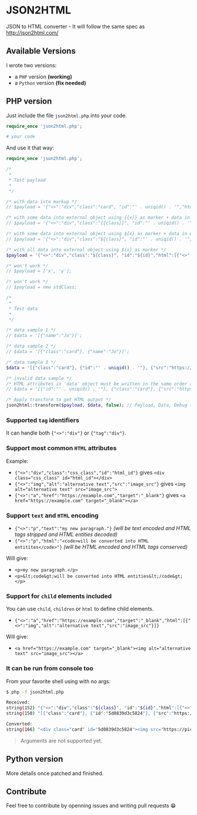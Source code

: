 # JSON2HTML
JSON to HTML converter - It will follow the same spec as http://json2html.com/

## Available Versions
I wrote two versions:
 * a `PHP` version **(working)**
 * a `Python` version **(fix needed)**

## PHP version
Just include the file `json2html.php` into your code.

```php
require_once 'json2html.php';

# your code
```

And use it that way:

```php
require_once 'json2html.php';

/*
 *
 * Test payload
 *
 */

/* with data into markup */
// $payload = '{"<>":"div","class":"card", "id":"' . uniqid() . '","html":[{"<>":"img", "src":"https://picsum.photos/id/' . mt_rand(0, 999) . '/400?random=' . uniqid() . '","alt":"this is our logo"},{"<>":"p","text":"Hi {{name}}! Welcome to json2html!"}]}';

/* with some data into external object using {{x}} as marker + data in markup also */
// $payload = '{"<>":"div","class":"{{class}}", "id":"' . uniqid() . '","html":[{"<>":"img", "src":"https://picsum.photos/id/' . mt_rand(0, 999) . '/400?random=' . uniqid() . '","alt":"this is our logo"},{"<>":"p","text":"Hi {{name}}! Welcome to json2html!"}]}';

/* with some data into external object using ${x} as marker + data in markup also */
// $payload = '{"<>":"div","class":"${class}", "id":"' . uniqid() . '","html":[{"<>":"img", "src":"https://picsum.photos/id/' . mt_rand(0, 999) . '/400?random=' . uniqid() . '","alt":"this is our logo"},{"<>":"p","text":"Hi ${name}! Welcome to json2html!"}]}';

/* with all data into external object using ${x} as marker */
$payload = '{"<>":"div","class":"${class}", "id":"${id}","html":[{"<>":"img", "src":"${src}","alt":"${alt}"},{"<>":"p","text":"Hi ${name}! Welcome to json2html!"}]}';

/* won't work */
// $payload = ['x', 'y'];

/* won't work */
// $payload = new stdClass;

/*
 *
 * Test data
 *
 */

/* data sample 1 */
// $data = '[{"name":"Jo"}]';

/* data sample 2 */
// $data = '[{"class":"card"}, {"name":"Jo"}]';

/* data sample 3 */
$data = '[{"class":"card"}, {"id":"' . uniqid() . '"}, {"src":"https://picsum.photos/id/' . mt_rand(0, 999) . '/400?random=' . uniqid() . '"}, {"alt":"this is our logo"}, {"name":"Jo"}]';

/* invalid data sample */
/* HTML attributes in 'data' object must be written in the same order as the given markup in 'payload' */
// $data = '[{"id":"' . uniqid() . '"}, {"class":"card"}, {"src":"https://picsum.photos/id/' . mt_rand(0, 999) . '/400?random=' . uniqid() . '"}, {"alt":"this is our logo"}, {"name":"Jo"}]';

/* Apply transform to get HTML output */
json2html::transform($payload, $data, false); // Payload, Data, Debug (true | false)
```

### Supported `tag` identifiers
It can handle both `{"<>":"div"}` or `{"tag":"div"}`.

### Support most common `HTML` attributes
Example:
 * `{"<>":"div","class":"css_class","id":"html_id"}` gives `<div class="css_class" id="html_id"></div>`
 * `{"<>":"img","alt":"alternative text","src":"image_src"}` gives `<img alt="alternative text" src="image_src">`
 * `{"<>":"a","href":"https://example.com","target":"_blank"}` gives `<a href="https://example.com" target="_blank"></a>`

### Support `text` and `HTML` encoding
 * `{"<>":"p","text":"my new paragraph."}` *(will be text encoded and HTML tags stripped and HTML entities decoded)*
 * `{"<>":"p","html":"<code>will be converted into HTML entitites</code>"}` *(will be HTML encoded and HTML tags conserved)*

Will give:
 * `<p>my new paragraph.</p>`
 * `<p>&lt;code&gt;will be converted into HTML entities&lt;/code&gt;</p>`

### Support for `child` elements included
You can use `child`, `children` or `html` to define child elements.

 * `{"<>":"a","href":"https://example.com","target":"_blank","html":[{"<>":"img","alt":"alternative text","src":"image_src"}]}`

Will give:
 * `<a href="https://example.com" target="_blank"><img alt="alternative text" src="image_src"></a>`

### It can be run from console too
From your favorite shell using with no args:

```bash
$ php -f json2html.php

Received:
string(152) "{"<>":"div","class":"${class}", "id":"${id}","html":[{"<>":"img", "src":"${src}","alt":"${alt}"},{"<>":"p","text":"Hi ${name}! Welcome to json2html!"}]}"
string(150) "[{"class":"card"}, {"id":"5d0839d3c5824"}, {"src":"https://picsum.photos/id/767/400?random=5d0839d3c5864"}, {"alt":"this is our logo"}, {"name":"Jo"}]"

Converted:
string(166) "<div class="card" id="5d0839d3c5824"><img src="https://picsum.photos/id/767/400?random=5d0839d3c5864" alt="this is our logo"><p>Hi Jo! Welcome to json2html!</p></div>"
```

> Arguments are not supported yet.

## Python version
More details once patched and finished.

## Contribute
Feel free to contribute by openning issues and writing pull requests :grin:
